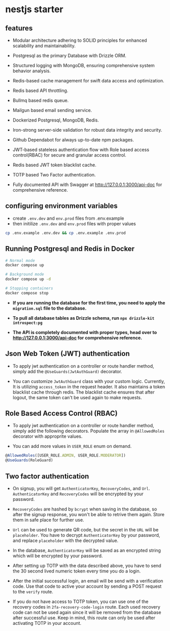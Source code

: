 # nestjs starter

## features

- Modular architecture adhering to SOLID principles for enhanced scalability and maintainability.

- Postgresql as the primary Database with Drizzle ORM.

- Structured logging with MongoDB, ensuring comprehensive system behavior analysis.

- Redis-based cache management for swift data access and optimization.

- Redis based API throttling.

- Bullmq based redis queue.

- Mailgun based email sending service.

- Dockerized Postgresql, MongoDB, Redis.

- Iron-strong server-side validation for robust data integrity and security.

- Github Dependabot for always up-to-date npm packages.

- JWT-based stateless authentication flow with Role based access control(RBAC) for secure and granular access control.

- Redis based JWT token blacklist cache.

- TOTP based Two Factor authentication.

- Fully documented API with Swagger at http://127.0.0.1:3000/api-doc for comprehensive reference.

## configuring environment variables

- create `.env.dev` and `env.prod` files from .env.example
- then initilize `.env.dev` and `env.prod` files with proper values

```bash
cp .env.example .env.dev && cp .env.example .env.prod
```

## Running Postgresql and Redis in Docker

```bash
# Normal mode
docker compose up

# Background mode
docker compose up -d

# Stopping containers
docker compose stop
```

- **If you are running the database for the first time, you need to apply the `migration.sql` file to the database.**

- **To pull all database tables as Drizzle schema, run `npx drizzle-kit introspect:pg`**

- **The API is completely documented with proper types, head over to http://127.0.0.1:3000/api-doc for comprehensive reference.**

## Json Web Token (JWT) authentication

- To apply jwt authentication on a controller or route handler method, simply add the `@UseGuards(JwtAuthGuard)` decorator.

- You can customize `JwtAuthGuard` class with your custom logic. Currently, It is utilizing `access_token` in the request header. It also maintains a token blacklist cache through redis. The blacklist cache ensures that after logout, the same token can't be used again to make requests.

## Role Based Access Control (RBAC)

- To apply jwt authentication on a controller or route handler method, simply add the following decorators. Populate the array in `@AllowedRoles` decorator with approprite values.

- You can add more values in `USER_ROLE` enum on demand.

```typescript
@AllowedRoles([USER_ROLE.ADMIN, USER_ROLE.MODERATOR])
@UseGuards(RoleGuard)
```

## Two factor authentication

- On signup, you will get `AuthenticatorKey`, `RecoveryCodes`, and `Url`. `AuthenticatorKey` and `RecoveryCodes` will be encrypted by your password.

- `RecoveryCodes` are hashed by `bcrypt` when saving in the database, so after the signup response, you won't be able to retrive them again. Store them in safe place for further use.

- `Url` can be used to generate QR code, but the secret in the `URL` will be `placeholder`. You have to decrypt `AuthenticatorKey` by your password, and replace `placeholder` with the decrypted value.

- In the database, `AuthenticatorKey` will be saved as an encrypted string which will be encrypted by your password.

- After setting up TOTP with the data described above, you have to send the 30 second lived numeric token every time you do a login.

- After the initial successful login, an email will be send with a verification code. Use that code to active your account by sending a POST request to the `verify` route.

- If you do not have access to TOTP token, you can use one of the recovery codes in `2fa-recovery-code-login` route. Each used recovery code can not be used again since it will be removed from the database after successful use. Keep in mind, this route can only be used after activating TOTP in your account.
